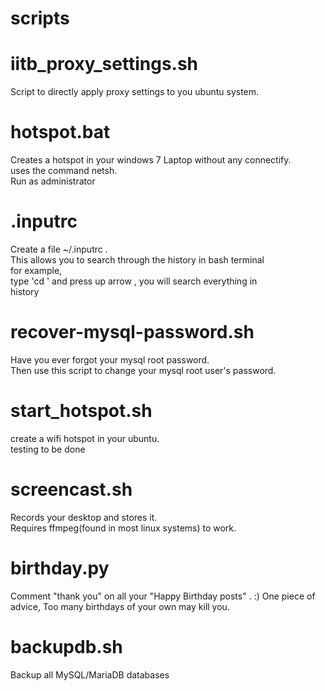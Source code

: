 scripts
=======


iitb_proxy_settings.sh
======================
Script to directly apply proxy settings to you ubuntu system.


hotspot.bat
===========

Creates a hotspot in your windows 7 Laptop without any connectify.<br/>
uses the command netsh. <br/>
Run as administrator <br/>

.inputrc
==========

Create a file ~/.inputrc . <br/>
This allows you to search through the history in bash terminal <br/>
for example,<br/>
type 'cd ' and press up arrow , you will search everything in <br/>
history<br/>

recover-mysql-password.sh
=========================

Have you ever forgot your mysql root password. <br/>
Then use this script to change your mysql root user's password.

start_hotspot.sh
=================

create a wifi hotspot in your ubuntu. <br/>
testing to be done

screencast.sh
==============

Records your desktop and stores it. <br/>
Requires ffmpeg(found in most linux systems) to work.


birthday.py
============

Comment "thank you" on all your "Happy Birthday posts" . :)
One piece of advice, Too many birthdays of your own may kill you.

backupdb.sh
============

Backup all MySQL/MariaDB databases

